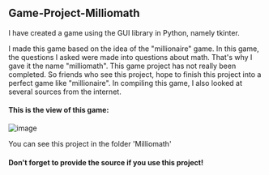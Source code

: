 ## Game-Project-Milliomath

I have created a game using the GUI library in Python, namely tkinter.

I made this game based on the idea of the "millionaire" game. In this game, the questions I asked were made into questions about math. That's why I gave it the name "milliomath". This game project has not really been completed. So friends who see this project, hope to finish this project into a perfect game like "millionaire". In compiling this game, I also looked at several sources from the internet.

#### This is the view of this game:
![image](https://user-images.githubusercontent.com/99526319/162605134-3870a83f-706c-48c5-b16c-940188be183a.png)

You can see this project in the folder 'Milliomath'

#### Don't forget to provide the source if you use this project!
